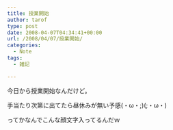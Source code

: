 ```yaml
---
title: 授業開始
author: tarof
type: post
date: 2008-04-07T04:34:41+00:00
url: /2008/04/07/授業開始/
categories:
  - Note
tags:
  - 雑記

---
```

今日から授業開始なんだけど。

手当たり次第に出てたら昼休みが無い予感(・ω・;)(;・ω・)
  
ってかなんでこんな顔文字入ってるんだｗ